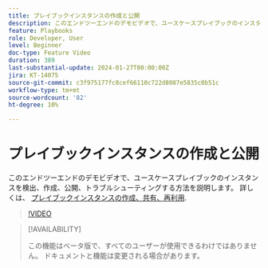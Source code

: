 ```yaml
---
title: プレイブックインスタンスの作成と公開
description: このエンドツーエンドのデモビデオで、ユースケースプレイブックのインスタンスを検出、作成、公開、トラブルシューティングする方法を説明します。
feature: Playbooks
role: Developer, User
level: Beginner
doc-type: Feature Video
duration: 389
last-substantial-update: 2024-01-27T00:00:00Z
jira: KT-14075
source-git-commit: c3f975177fc8cef66110c722d8087e5835c0b51c
workflow-type: tm+mt
source-wordcount: '82'
ht-degree: 10%

---
```



# プレイブックインスタンスの作成と公開

このエンドツーエンドのデモビデオで、ユースケースプレイブックのインスタンスを検出、作成、公開、トラブルシューティングする方法を説明します。 詳しくは、 [プレイブックインスタンスの作成、共有、再利用](https://experienceleague.adobe.com/docs/experience-platform/use-case-playbooks/playbooks/create-share-reuse.html).

>[!VIDEO](https://video.tv.adobe.com/v/3427058/?learn=on)

>[!AVAILABILITY]
>
>この機能はベータ版で、すべてのユーザーが使用できるわけではありません。 ドキュメントと機能は変更される場合があります。